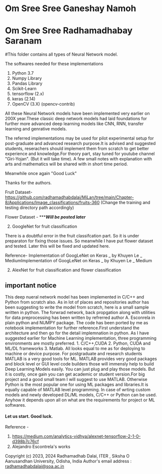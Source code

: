 # Om Sree Sree Ganeshay Namoh
# Om Sree Sree Radhamadhabay Saranam

#This folder contains all types of Neural Network model.

The softwares needed for these implementations

1. Python 3.7
2. Numpy Library
3. Pandas Library
4. Scikit-Learn
5. tensorflow (2.x)
6. keras (2.14)
7. OpenCV (3.X) (opencv-contrib)

All these Neural Network models have been implemented very earlier on 200X year.These classic deep network models had laid foundations for further more advanced deep learning models like CNN, RNN, transfer learning and genrative models. 

The referred implementations may be used for pilot experimental setup for post-graduate and advanced research purpose.It is advised and suggested students, reserachers should implement them from scratch to get better experience and knowledge.For theory part, stay tuned for youtube channel "Giri-Yojan". (But it will take time). A few small notes with explanation with arts and mathematics will be shared with in short time period.

Meanwhile once again "Good Luck"

Thanks for the authors.

Fruit Dataset- 
https://github.com/radhamadhabdalai/MiLan/tree/main/Chapter-8/Applications/Image_classifications/fruits-360
(Change the training and testing directory path accordingly)

Flower Dataset -
******Will be posted later***

2. GoogleNet for fruit classification

There is a doubtful error in the fruit classifcation part. So it is under preparaton for fixing those issues.
So meanwhile I have put flower dataset and tested. Later this will be fixed and updated here.
 
Reference-
Implementation of GoogLeNet on Keras _ by Khuyen Le _ MediumImplementation of GoogLeNet on Keras _ by Khuyen Le _ Medium
 

2. AlexNet for fruit classification and flower classification

## important notice
This deep nueral network model has been implemented in C/C++ and Python from scratch also. As in lot of places and repositories author has been suggesting to write the model from scratch, here is a small sample written in python. The forwrad network, back propgation along with utilities for data preprocessing has been written by refrerred author A. Esconrela in plain python and NUMPY package. The code has been ported by me as notebook implementation for further reference.First understand the architecture and then go for the detail implemnation in python. As I have suggested earlier for Machine Learning implementation, three programming environments are mostly preferred. 1. C/C++,CUDA 2. Python, CUDA and ML/DL frameworks 3. Matlab. All looks equal to me as for deploying to machine or device purpose.  For postgraduate and research students MATLAB is a very good tools for ML. MATLAB provides very good packages and block level or GUI level code builders those will immensly help to build Deep Learning Models easily. You can just plug and play those models. But it is costly, once gain you can get academic or student version.For big project and a good small team I will suggest to use MATLAB. Otherwise Python is the most popular one for using ML packages and libraries.It is equally capable of MATLAB level programming. In case of wrting custom models and newly developed DL/ML models, C/C++ or Python can be used. Anyhow it depends upon all on what are the requirements for project or ML softwares. 

####  Let us start. Good luck. ##########

Reference -
1. https://medium.com/analytics-vidhya/alexnet-tensorflow-2-1-0-d398b7c76cf
2. Alejandro Escontrela's works





Copyright (c) 2023, 2024 Radhamadhab Dalai, ITER , Siksha O Aanusandhan University, 
Odisha, India
Author's email address :  radhamadhabdalai@soa.ac.in

